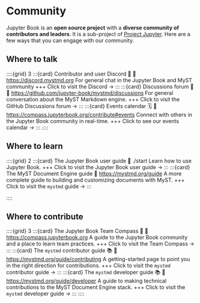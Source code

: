 # Community

Jupyter Book is an **open source project** with a **diverse community of contributors and leaders**. It is a sub-project of [Project Jupyter](https://jupyter.org). Here are a few ways that you can engage with our community.

## Where to talk

::::{grid} 3
:::{card} Contributor and user Discord 💬
:link: https://discord.mystmd.org
For general chat in the Jupyter Book and MyST community
+++
Click to visit the Discord →
:::
:::{card} Discussions forum 💬
:link: https://github.com/jupyter-book/mystmd/discussions
For general conversation about the MyST Markdown engine.
+++
Click to visit the GitHub Discussions forum →
:::
:::{card} Events calendar 🗓️
:link: https://compass.jupyterbook.org/contribute#events
Connect with others in the Jupyter Book community in real-time.
+++
Click to see our events calendar →
:::
::::

## Where to learn

::::{grid} 2
:::{card} The Jupyter Book user guide
:link: ./start
Learn how to use Jupyter Book.
+++
Click to visit the Jupyter Book user guide →
:::
:::{card} The MyST Document Engine guide
:link: https://mystmd.org/guide
A more complete guide to building and customizing documents with MyST.
+++
Click to visit the `mystmd` guide →
:::

::::

## Where to contribute

::::{grid} 3
:::{card} The Jupyter Book Team Compass 🧭
:link: https://compass.jupyterbook.org
A guide to the Jupyter Book community and a place to learn team practices.
+++
Click to visit the Team Compass →
:::
:::{card} The `mystmd` contributor guide 📚
:link: https://mystmd.org/guide/contributing
A getting-started page to point you in the right direction for contributions.
+++
Click to visit the `mystmd` contributor guide →
:::
:::{card} The `mystmd` developer guide 📚
:link: https://mystmd.org/guide/developer
A guide to making technical contributions to the MyST Document Engine stack.
+++
Click to visit the `mystmd` developer guide →
:::
::::
